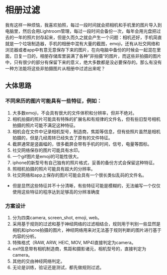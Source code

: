 相册过滤
============

我有这样一种烦恼，我喜欢拍照，每过一段时间就会把相机和手机里的图片导入到电脑里，然后会用Lightroom管理，每过一段时间会备份一次，每年会用光盘把过去的一年的照片封存起来，但是久而久之就会产生一个问题：相机还好，手机简直就是一个垃圾制造器，手机的相册中混有大量的截图，emoji，还有从社交网络和浏览器或者app中有意无意保存下来的图片，在向电脑中备份的时候会一起混在里面，日复一日的，相册存储库里装满了各种”非拍摄“的图片，而这些非拍摄的图片中，只有很少的部分有保留下来的意义，绝大多数都是没必要保存的。那么有没有一种方法能将这些非拍摄图片从相册中过滤出来呢？

## 大体思路
### 不同来历的图片可能具有一些特征，例如：
1. 大多数emoji，不会具有很大的文件体积和分辨率，但并不绝对。
2. 相机拍摄的照片可能具有特殊的扩展名和有规律的文件名，但有些旧型号相机拍摄的照片可能不满足这种特征。
3. 相机会在文件中记录相机型号，制造商，焦距等信息，但有些照片虽然是相机拍摄的，但是几经周转已经失去了原有的文件特征。
4. 截屏通常是竖画幅的，很多截屏会带有手机的时间，信号，电量等图标。
5. 社交网络保存的图片可能具有水印。
6. 一个gif图片是emoji的可能性很大。
7. iphone的新型号有自己独有的照片格式，妥善的备份方式会保留这种特征。
8. 照相机拍摄的照片可能具有超大的分辨率。
9. 社交网络和app上保存的图片可能会具有一个很长类似乱码的文件名。

* 但是显然这些特征并不十分清晰，有些特征可能是模糊的，无法编写一个仅仅使用这些特征的程序达到足够高的分辨准确度

### 方案设计
1. 分为四类camera, screen_shot, emoji, web。
2. 采用基于规则的过滤和基于神经网络的过滤相结合，规则用于判别一些显然是相机和iphone拍摄的图片，神经网络用来对无法基于规则判断的图片进行基于内容的分析。
3. 特殊格式（RAW, ARW, HEIC, MOV, MP4)直接判定为camera。
4. exif信息带有相机制造商，焦距和摄影诸元，相机型号的，直接判定为camera。
5. 其他的交由神经网络判定。
6. 无论是训练，验证还是测试，都先做规则过滤。
